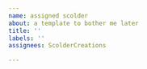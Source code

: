 ```yaml
---
name: assigned scolder
about: a template to bother me later
title: ''
labels: ''
assignees: ScolderCreations

---
```



